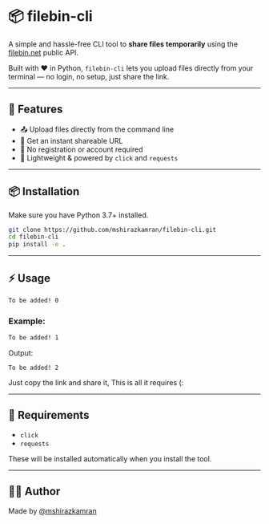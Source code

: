 # 📦 filebin-cli

A simple and hassle-free CLI tool to **share files temporarily** using the [filebin.net](https://filebin.net) public API.

Built with ❤️ in Python, `filebin-cli` lets you upload files directly from your terminal — no login, no setup, just share the link.

---

## 🚀 Features

- 📤 Upload files directly from the command line  
- 🔗 Get an instant shareable URL  
- 🧹 No registration or account required  
- 🐍 Lightweight & powered by `click` and `requests`  

---

## 📦 Installation

Make sure you have Python 3.7+ installed.

```bash
git clone https://github.com/mshirazkamran/filebin-cli.git
cd filebin-cli
pip install -e .
```

---

## ⚡ Usage

```bash
To be added! 0
```

### Example:

```bash
To be added! 1
```

Output:

```
To be added! 2
```

Just copy the link and share it, This is all it requires  (:

---

## 🔧 Requirements

- `click`
- `requests`

These will be installed automatically when you install the tool.

---

## 🧑‍💻 Author

Made by [@mshirazkamran](https://github.com/mshirazkamran)
